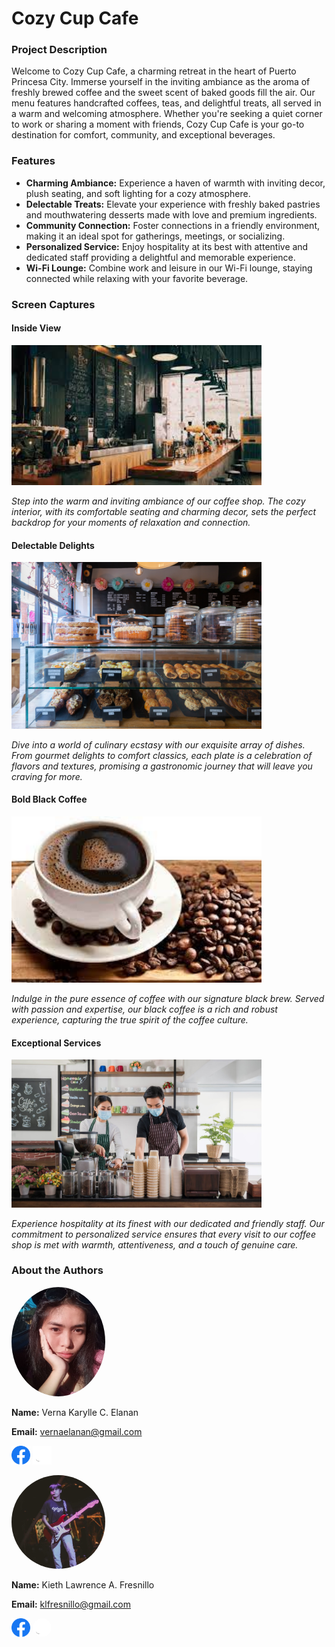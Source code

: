 # Cozy Cup Cafe

### Project Description
Welcome to Cozy Cup Cafe, a charming retreat in the heart of Puerto Princesa City. Immerse yourself in the inviting ambiance as the aroma of freshly brewed coffee and the sweet scent of baked goods fill the air. Our menu features handcrafted coffees, teas, and delightful treats, all served in a warm and welcoming atmosphere. Whether you're seeking a quiet corner to work or sharing a moment with friends, Cozy Cup Cafe is your go-to destination for comfort, community, and exceptional beverages.

### Features

- **Charming Ambiance:** Experience a haven of warmth with inviting decor, plush seating, and soft lighting for a cozy atmosphere.
- **Delectable Treats:** Elevate your experience with freshly baked pastries and mouthwatering desserts made with love and premium ingredients.
- **Community Connection:** Foster connections in a friendly environment, making it an ideal spot for gatherings, meetings, or socializing.
- **Personalized Service:** Enjoy hospitality at its best with attentive and dedicated staff providing a delightful and memorable experience.
- **Wi-Fi Lounge:** Combine work and leisure in our Wi-Fi lounge, staying connected while relaxing with your favorite beverage.




### Screen Captures
#### Inside View
<img src="inside.jpg" alt="Inside View" width="400"/>

*Step into the warm and inviting ambiance of our coffee shop. The cozy interior, with its comfortable seating and charming decor, sets the perfect backdrop for your moments of relaxation and connection.*

#### Delectable Delights
<img src="foods.jpg" alt="Foods" width="400"/>

*Dive into a world of culinary ecstasy with our exquisite array of dishes. From gourmet delights to comfort classics, each plate is a celebration of flavors and textures, promising a gastronomic journey that will leave you craving for more.*

#### Bold Black Coffee
<img src="blackcoffee.jpg" alt="Black Coffee" width="400"/>

*Indulge in the pure essence of coffee with our signature black brew. Served with passion and expertise, our black coffee is a rich and robust experience, capturing the true spirit of the coffee culture.*

#### Exceptional Services
<img src="service.jpg" alt="Service" width="400"/>

*Experience hospitality at its finest with our dedicated and friendly staff. Our commitment to personalized service ensures that every visit to our coffee shop is met with warmth, attentiveness, and a touch of genuine care.*




### About the Authors

<img src="verna.jpg" alt="Verna Karylle C." width="150" style="border-radius: 50%">

**Name:** Verna Karylle C. Elanan

**Email:** vernaelanan@gmail.com

[<img src="Facebook.png" alt="Facebook" width="30">](https://web.facebook.com/vernakharylle.elanan) 
[<img src="Github.png" alt="GitHub" width="30">](https://github.com/vernakarylle)

<img src="keith.jpg" alt="Keith Lawrence A." width="150" style="border-radius: 50%">

**Name:** Kieth Lawrence A. Fresnillo

**Email:** klfresnillo@gmail.com

[<img src="Facebook.png" alt="Facebook" width="30">](https://www.facebook.com/Kieth.Fres) 
<a href="https://github.com/kit909">
<img src="Github.png" alt="profile pic" width="30" style=border-radius:50%></a>




